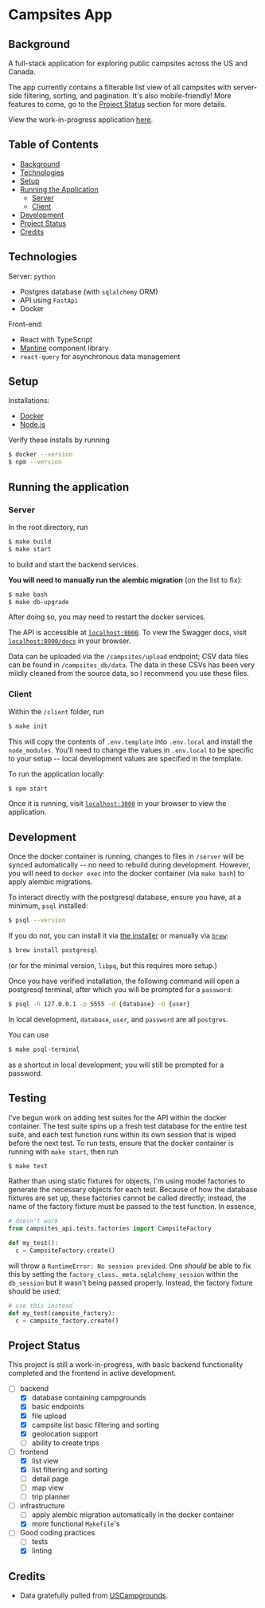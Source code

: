 # Campsites App

## Background
A full-stack application for exploring public campsites across the US and Canada.

The app currently contains a filterable list view of all campsites with server-side filtering, sorting, and pagination. It's also mobile-friendly! More features to come, go to the [Project Status](#project-status) section for more details.

View the work-in-progress application [here](https://campsites.veri.sh).

## Table of Contents
- [Background](#background)
- [Technologies](#technologies)
- [Setup](#setup)
- [Running the Application](#running-the-application)
	- [Server](#server)
	- [Client](#client)
- [Development](#development)
- [Project Status](#project-status)
- [Credits](#credits)

## Technologies
Server: `python`
- Postgres database (with `sqlalchemy` ORM)
- API using `FastApi`
- Docker

Front-end:
- React with TypeScript
- [Mantine](https://mantine.dev/) component library
- `react-query` for asynchronous data management

## Setup
Installations:
- [Docker](https://www.docker.com/)
- [Node.js](https://nodejs.org/en)

Verify these installs by running
```bash
$ docker --version
$ npm --version
```

## Running the application
### Server
In the root directory, run

```bash
$ make build
$ make start
```

to build and start the backend services.

**You will need to manually run the alembic migration** (on the list to fix):

```bash
$ make bash
$ make db-upgrade
```

After doing so, you may need to restart the docker services.

The API is accessible at [`localhost:8000`](http://localhost:8000). To view the Swagger docs, visit [`localhost:8000/docs`](http://localhost:8000/docs) in your browser.

Data can be uploaded via the `/campsites/upload` endpoint; CSV data files can be found in `/campsites_db/data`. The data in these CSVs has been very mildly cleaned from the source data, so I recommend you use these files.

### Client
Within the `/client` folder, run
```bash
$ make init
```
This will copy the contents of `.env.template` into `.env.local` and install the `node_modules`. You'll need to change the values in `.env.local` to be specific to your setup -- local development values are specified in the template.

To run the application locally:
```bash
$ npm start
```

Once it is running, visit [`localhost:3000`](http://localhost:3000) in your browser to view the application.

## Development
Once the docker container is running, changes to files in `/server` will be synced automatically -- no need to rebuild during development. However, you will need to `docker exec` into the docker container (via `make bash`) to apply alembic migrations.

To interact directly with the postgresql database, ensure you have, at a minimum, `psql` installed:

```bash
$ psql --version
```

If you do not, you can install it via [the installer](https://www.postgresql.org/download/) or manually via [`brew`](https://brew.sh/):

```bash
$ brew install postgresql
```

(or for the minimal version, `libpq`, but this requires more setup.)

Once you have verified installation, the following command will open a postgresql terminal, after which you will be prompted for a `password`:

```bash
$ psql -h 127.0.0.1 -p 5555 -d {database} -U {user}
```

In local development, `database`, `user`, and `password` are all `postgres`.

You can use
```bash
$ make psql-terminal
```
as a shortcut in local development; you will still be prompted for a password.

## Testing
I've begun work on adding test suites for the API within the docker container. The test suite spins up a fresh test database for the entire test suite, and each test function runs within its own session that is wiped before the next test. To run tests, ensure that the docker container is running with `make start`, then run

```bash
$ make test
```

Rather than using static fixtures for objects, I'm using model factories to generate the necessary objects for each test. Because of how the database fixtures are set up, these factories cannot be called directly; instead, the name of the factory fixture must be passed to the test function. In essence,

```python
# doesn't work
from campsites_api.tests.factories import CampsiteFactory

def my_test():
  c = CampsiteFactory.create()
```

will throw a `RuntimeError: No session provided`. One *should* be able to fix this by setting the `factory_class._meta.sqlalchemy_session` within the `db_session` but it wasn't being passed properly. Instead, the factory fixture should be used:

```python
# use this instead
def my_test(campsite_factory):
  c = campsite_factory.create()
```

## Project Status
This project is still a work-in-progress, with basic backend functionality completed and the frontend in active development.

- [ ] backend
  - [x] database containing campgrounds
  - [x] basic endpoints
  - [x] file upload
  - [x] campsite list basic filtering and sorting
  - [x] geolocation support
  - [ ] ability to create trips
- [ ] frontend
  - [x] list view
  - [x] list filtering and sorting
  - [ ] detail page
  - [ ] map view
  - [ ] trip planner
- [ ] infrastructure
  - [ ] apply alembic migration automatically in the docker container
  - [x] more functional `Makefile`'s
- [ ] Good coding practices
  - [ ] tests
  - [x] linting

## Credits
- Data gratefully pulled from [USCampgrounds](http://www.uscampgrounds.info/).
